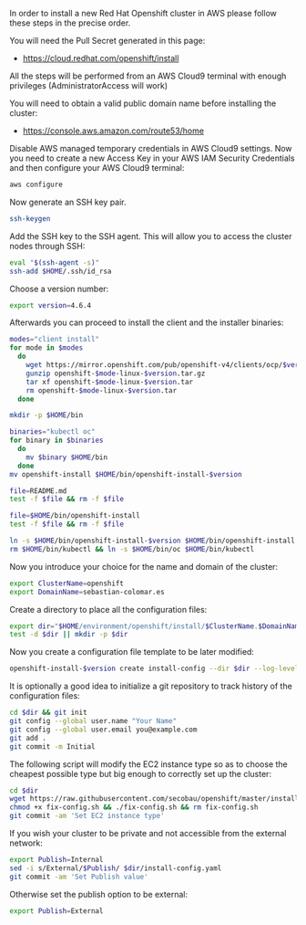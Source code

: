 In order to install a new Red Hat Openshift cluster in AWS please follow these steps in the precise order.

You will need the Pull Secret generated in this page:
* https://cloud.redhat.com/openshift/install

All the steps will be performed from an AWS Cloud9 terminal with enough privileges (AdministratorAccess will work)
<!--
```bash
branch=master
domain=github.com
file=policy.yaml
path=etc/aws
project=openshift
username=secobau

location=$project/$path/$file

git clone --single-branch -b $branch https://$domain/$username/$project
aws cloudformation create-stack --stack-name ocp-${file%.yaml} --template-body file://$location --capabilities CAPABILITY_NAMED_IAM
rm -rf $project 
```
-->
You will need to obtain a valid public domain name before installing the cluster:
* https://console.aws.amazon.com/route53/home

Disable AWS managed temporary credentials in AWS Cloud9 settings. Now you need to create a new Access Key in your AWS IAM Security Credentials and then configure your AWS Cloud9 terminal:
```bash
aws configure
```

Now generate an SSH key pair.
```bash
ssh-keygen
```
Add the SSH key to the SSH agent. This will allow you to access the cluster nodes through SSH:
```bash
eval "$(ssh-agent -s)"
ssh-add $HOME/.ssh/id_rsa 
```
Choose a version number:
```bash
export version=4.6.4
```
Afterwards you can proceed to install the client and the installer binaries:
```bash
modes="client install"
for mode in $modes
  do
    wget https://mirror.openshift.com/pub/openshift-v4/clients/ocp/$version/openshift-$mode-linux-$version.tar.gz
    gunzip openshift-$mode-linux-$version.tar.gz
    tar xf openshift-$mode-linux-$version.tar
    rm openshift-$mode-linux-$version.tar
  done

mkdir -p $HOME/bin

binaries="kubectl oc"
for binary in $binaries
  do
    mv $binary $HOME/bin
  done
mv openshift-install $HOME/bin/openshift-install-$version

file=README.md 
test -f $file && rm -f $file

file=$HOME/bin/openshift-install
test -f $file && rm -f $file

ln -s $HOME/bin/openshift-install-$version $HOME/bin/openshift-install
rm $HOME/bin/kubectl && ln -s $HOME/bin/oc $HOME/bin/kubectl    
```
Now you introduce your choice for the name and domain of the cluster:
```bash
export ClusterName=openshift
export DomainName=sebastian-colomar.es 
```
Create a directory to place all the configuration files:
```bash
export dir="$HOME/environment/openshift/install/$ClusterName.$DomainName"
test -d $dir || mkdir -p $dir 
```
Now you create a configuration file template to be later modified:
```bash
openshift-install-$version create install-config --dir $dir --log-level debug
```
It is optionally a good idea to initialize a git repository to track history of the configuration files:
```bash
cd $dir && git init
git config --global user.name "Your Name"
git config --global user.email you@example.com
git add .
git commit -m Initial 
```
The following script will modify the EC2 instance type so as to choose the cheapest possible type but big enough to correctly set up the cluster:
```bash
cd $dir
wget https://raw.githubusercontent.com/secobau/openshift/master/install/fix-config.sh
chmod +x fix-config.sh && ./fix-config.sh && rm fix-config.sh
git commit -am 'Set EC2 instance type' 
```
If you wish your cluster to be private and not accessible from the external network:
```bash
export Publish=Internal
sed -i s/External/$Publish/ $dir/install-config.yaml
git commit -am 'Set Publish value' 
```
Otherwise set the publish option to be external:
```bash
export Publish=External
```
